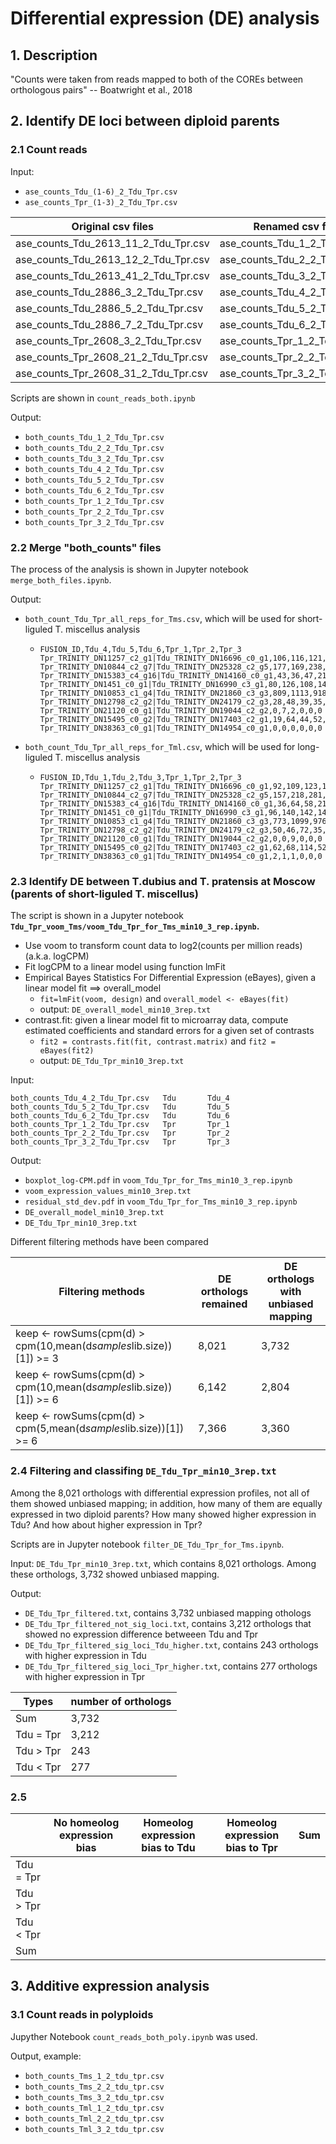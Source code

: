# Differential expression (DE) analysis
## 1. Description
"Counts were taken from reads mapped to both of the COREs between orthologous pairs" -- Boatwright et al., 2018

## 2. Identify DE loci between diploid parents
### 2.1 Count reads

Input:
  - `ase_counts_Tdu_(1-6)_2_Tdu_Tpr.csv`
  - `ase_counts_Tpr_(1-3)_2_Tdu_Tpr.csv`

| Original csv files | Renamed csv files |
| -- | -- |
| ase_counts_Tdu_2613_11_2_Tdu_Tpr.csv | ase_counts_Tdu_1_2_Tdu_Tpr.csv |
| ase_counts_Tdu_2613_12_2_Tdu_Tpr.csv | ase_counts_Tdu_2_2_Tdu_Tpr.csv |
| ase_counts_Tdu_2613_41_2_Tdu_Tpr.csv | ase_counts_Tdu_3_2_Tdu_Tpr.csv |
| ase_counts_Tdu_2886_3_2_Tdu_Tpr.csv | ase_counts_Tdu_4_2_Tdu_Tpr.csv |
| ase_counts_Tdu_2886_5_2_Tdu_Tpr.csv | ase_counts_Tdu_5_2_Tdu_Tpr.csv |
| ase_counts_Tdu_2886_7_2_Tdu_Tpr.csv | ase_counts_Tdu_6_2_Tdu_Tpr.csv |
| ase_counts_Tpr_2608_3_2_Tdu_Tpr.csv | ase_counts_Tpr_1_2_Tdu_Tpr.csv |
| ase_counts_Tpr_2608_21_2_Tdu_Tpr.csv | ase_counts_Tpr_2_2_Tdu_Tpr.csv |
| ase_counts_Tpr_2608_31_2_Tdu_Tpr.csv | ase_counts_Tpr_3_2_Tdu_Tpr.csv |

Scripts are shown in `count_reads_both.ipynb`

Output:
  - `both_counts_Tdu_1_2_Tdu_Tpr.csv`
  - `both_counts_Tdu_2_2_Tdu_Tpr.csv`
  - `both_counts_Tdu_3_2_Tdu_Tpr.csv`
  - `both_counts_Tdu_4_2_Tdu_Tpr.csv`
  - `both_counts_Tdu_5_2_Tdu_Tpr.csv`
  - `both_counts_Tdu_6_2_Tdu_Tpr.csv`
  - `both_counts_Tpr_1_2_Tdu_Tpr.csv`
  - `both_counts_Tpr_2_2_Tdu_Tpr.csv`
  - `both_counts_Tpr_3_2_Tdu_Tpr.csv`

### 2.2 Merge "both_counts" files
The process of the analysis is shown in Jupyter notebook `merge_both_files.ipynb`.

Output:
  - `both_count_Tdu_Tpr_all_reps_for_Tms.csv`, which will be used for short-liguled T. miscellus analysis
    - ```
      FUSION_ID,Tdu_4,Tdu_5,Tdu_6,Tpr_1,Tpr_2,Tpr_3
      Tpr_TRINITY_DN11257_c2_g1|Tdu_TRINITY_DN16696_c0_g1,106,116,121,103,173,78
      Tpr_TRINITY_DN10844_c2_g7|Tdu_TRINITY_DN25328_c2_g5,177,169,238,204,402,205
      Tpr_TRINITY_DN15383_c4_g16|Tdu_TRINITY_DN14160_c0_g1,43,36,47,21,25,18
      Tpr_TRINITY_DN1451_c0_g1|Tdu_TRINITY_DN16990_c3_g1,80,126,108,141,200,119
      Tpr_TRINITY_DN10853_c1_g4|Tdu_TRINITY_DN21860_c3_g3,809,1113,918,751,1281,700
      Tpr_TRINITY_DN12798_c2_g2|Tdu_TRINITY_DN24179_c2_g3,28,48,39,35,118,55
      Tpr_TRINITY_DN21120_c0_g1|Tdu_TRINITY_DN19044_c2_g2,0,7,2,0,0,0
      Tpr_TRINITY_DN15495_c0_g2|Tdu_TRINITY_DN17403_c2_g1,19,64,44,52,62,33
      Tpr_TRINITY_DN38363_c0_g1|Tdu_TRINITY_DN14954_c0_g1,0,0,0,0,0,0
      ```
  - `both_count_Tdu_Tpr_all_reps_for_Tml.csv`, which will be used for long-liguled T. miscellus analysis
    - ```
      FUSION_ID,Tdu_1,Tdu_2,Tdu_3,Tpr_1,Tpr_2,Tpr_3
      Tpr_TRINITY_DN11257_c2_g1|Tdu_TRINITY_DN16696_c0_g1,92,109,123,103,173,78
      Tpr_TRINITY_DN10844_c2_g7|Tdu_TRINITY_DN25328_c2_g5,157,218,281,204,402,205
      Tpr_TRINITY_DN15383_c4_g16|Tdu_TRINITY_DN14160_c0_g1,36,64,58,21,25,18
      Tpr_TRINITY_DN1451_c0_g1|Tdu_TRINITY_DN16990_c3_g1,96,140,142,141,200,119
      Tpr_TRINITY_DN10853_c1_g4|Tdu_TRINITY_DN21860_c3_g3,773,1099,976,751,1281,700
      Tpr_TRINITY_DN12798_c2_g2|Tdu_TRINITY_DN24179_c2_g3,50,46,72,35,118,55
      Tpr_TRINITY_DN21120_c0_g1|Tdu_TRINITY_DN19044_c2_g2,0,0,9,0,0,0
      Tpr_TRINITY_DN15495_c0_g2|Tdu_TRINITY_DN17403_c2_g1,62,68,114,52,62,33
      Tpr_TRINITY_DN38363_c0_g1|Tdu_TRINITY_DN14954_c0_g1,2,1,1,0,0,0
      ```

### 2.3 Identify DE between T.dubius and T. pratensis at Moscow (parents of short-liguled T. miscellus)
The script is shown in a Jupyter notebook **`Tdu_Tpr_voom_Tms/voom_Tdu_Tpr_for_Tms_min10_3_rep.ipynb`.**
  - Use voom to transform count data to log2(counts per million reads) (a.k.a. logCPM)
  - Fit logCPM to a linear model using function lmFit
  - Empirical Bayes Statistics For Differential Expression (eBayes), given a linear model fit ==> overall_model
    - `fit=lmFit(voom, design)` and `overall_model <- eBayes(fit)`
    - output: `DE_overall_model_min10_3rep.txt`
  - contrast.fit: given a linear model fit to microarray data, compute estimated coefficients and standard errors for a given set of contrasts
    - `fit2 = contrasts.fit(fit, contrast.matrix)` and `fit2 = eBayes(fit2)`
    - output: `DE_Tdu_Tpr_min10_3rep.txt`

Input:
```
both_counts_Tdu_4_2_Tdu_Tpr.csv   Tdu       Tdu_4
both_counts_Tdu_5_2_Tdu_Tpr.csv   Tdu       Tdu_5
both_counts_Tdu_6_2_Tdu_Tpr.csv   Tdu       Tdu_6
both_counts_Tpr_1_2_Tdu_Tpr.csv   Tpr       Tpr_1
both_counts_Tpr_2_2_Tdu_Tpr.csv   Tpr       Tpr_2
both_counts_Tpr_3_2_Tdu_Tpr.csv   Tpr       Tpr_3
```

Output:
  - `boxplot_log-CPM.pdf` in `voom_Tdu_Tpr_for_Tms_min10_3_rep.ipynb`
  - `voom_expression_values_min10_3rep.txt`
  - `residual_std_dev.pdf` in `voom_Tdu_Tpr_for_Tms_min10_3_rep.ipynb`
  - `DE_overall_model_min10_3rep.txt`
  - `DE_Tdu_Tpr_min10_3rep.txt`
  
Different filtering methods have been compared

| Filtering methods | DE orthologs remained | DE orthologs with unbiased mapping |
| -- | -- | -- |
| keep <- rowSums(cpm(d) > cpm(10,mean(d$samples$lib.size))[1]) >= 3 | 8,021 | 3,732 |
| keep <- rowSums(cpm(d) > cpm(10,mean(d$samples$lib.size))[1]) >= 6 | 6,142 | 2,804 |
| keep <- rowSums(cpm(d) > cpm(5,mean(d$samples$lib.size))[1]) >= 6 | 7,366 | 3,360 |

### 2.4 Filtering and classifing `DE_Tdu_Tpr_min10_3rep.txt`
Among the 8,021 orthologs with differential expression profiles, not all of them showed unbiased mapping; in addition, how many of them are equally expressed in two diploid parents? How many showed higher expression in Tdu? And how about higher expression in Tpr?

Scripts are in Jupyter notebook `filter_DE_Tdu_Tpr_for_Tms.ipynb`.

Input: `DE_Tdu_Tpr_min10_3rep.txt`, which contains 8,021 orthologs. Among these orthologs, 3,732 showed unbiased mapping.

Output:
  - `DE_Tdu_Tpr_filtered.txt`, contains 3,732 unbiased mapping othologs
  - `DE_Tdu_Tpr_filtered_not_sig_loci.txt`, contains 3,212 orthologs that showed no expression difference betweeen Tdu and Tpr
  - `DE_Tdu_Tpr_filtered_sig_loci_Tdu_higher.txt`, contains 243 orthologs with higher expression in Tdu
  - `DE_Tdu_Tpr_filtered_sig_loci_Tpr_higher.txt`, contains 277 orthologs with higher expression in Tpr

| Types | number of orthologs |
| -- | -- |
| Sum | 3,732 |
| Tdu = Tpr | 3,212 |
| Tdu > Tpr | 243 |
| Tdu < Tpr | 277 |

### 2.5 


|    | No homeolog expression bias | Homeolog expression bias to Tdu | Homeolog expression bias to Tpr | Sum |
| -- | -- | -- | -- | -- |
| Tdu = Tpr | | | | |
| Tdu > Tpr | | | | |
| Tdu < Tpr | | | | |
| Sum | | | | |





## 3. Additive expression analysis
### 3.1 Count reads in polyploids
Jupyther Notebook `count_reads_both_poly.ipynb` was used.

Output, example:
  - `both_counts_Tms_1_2_tdu_tpr.csv`
  - `both_counts_Tms_2_2_tdu_tpr.csv`
  - `both_counts_Tms_3_2_tdu_tpr.csv`
  - `both_counts_Tml_1_2_tdu_tpr.csv`
  - `both_counts_Tml_2_2_tdu_tpr.csv`
  - `both_counts_Tml_3_2_tdu_tpr.csv`



